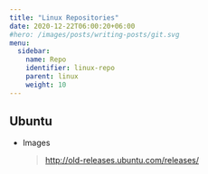 ```yaml
---
title: "Linux Repositories"
date: 2020-12-22T06:00:20+06:00
#hero: /images/posts/writing-posts/git.svg
menu:
  sidebar:
    name: Repo
    identifier: linux-repo
    parent: linux
    weight: 10
---
```


## Ubuntu

* Images

  > http://old-releases.ubuntu.com/releases/
